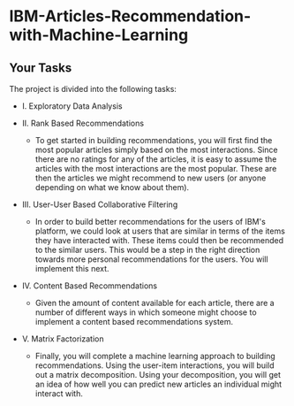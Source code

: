 # IBM-Articles-Recommendation-with-Machine-Learning

## Your Tasks
The project is divided into the following tasks:

- I. Exploratory Data Analysis

- II. Rank Based Recommendations

  - To get started in building recommendations, you will first find the most popular articles simply based on the most interactions. Since there are no ratings for any of the articles, it is easy to assume the articles with the most interactions are the most popular. These are then the articles we might recommend to new users (or anyone depending on what we know about them).

- III. User-User Based Collaborative Filtering

  - In order to build better recommendations for the users of IBM's platform, we could look at users that are similar in terms of the items they have interacted with. These items could then be recommended to the similar users. This would be a step in the right direction towards more personal recommendations for the users. You will implement this next.

- IV. Content Based Recommendations 

  - Given the amount of content available for each article, there are a number of different ways in which someone might choose to implement a content based recommendations system. 
  
- V. Matrix Factorization

  - Finally, you will complete a machine learning approach to building recommendations. Using the user-item interactions, you will build out a matrix decomposition. Using your decomposition, you will get an idea of how well you can predict new articles an individual might interact with. 
